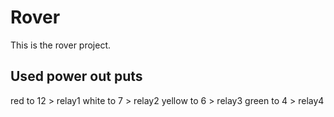 Rover
=====
This is the rover project.

Used power out puts
-------------------
red to 12 > relay1
white to 7 > relay2
yellow to 6 > relay3
green to 4 > relay4
